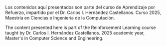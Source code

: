 Los contenidos aquí presentados son parte del curso de Aprendizaje por Refuerzo, impartido por el Dr. Carlos I. Hernández Castellanos. Curso 2025, Maestría en Ciencias e Ingeniería de la Computación.

The content presented here is part of the Reinforcement Learning course taught by Dr. Carlos I. Hernández Castellanos. 2025 academic year, Master's in Computer Science and Engineering.
